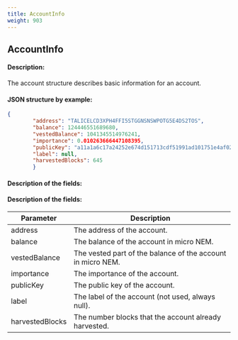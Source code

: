 ```yaml
---
title: AccountInfo
weight: 903
---
```


 
## AccountInfo 
#### Description: 
The account structure describes basic information for an account.

 
#### JSON structure by example: 
```json
{
        "address": "TALICELCD3XPH4FFI5STGGNSNSWPOTG5E4DS2TOS",
        "balance": 124446551689680,
        "vestedBalance": 1041345514976241,
        "importance": 0.010263666447108395,
        "publicKey": "a11a1a6c17a24252e674d151713cdf51991ad101751e4af02a20c61b59f1fe1a",
        "label": null,
        "harvestedBlocks": 645
        }
``` 
#### Description of the fields: 
#### Description of the fields: 

| Parameter | Description |
|------|------|
| address | The address of the account. |
| balance | The balance of the account in micro NEM. |
| vestedBalance | The vested part of the balance of the account in micro NEM. |
| importance | The importance of the account. |
| publicKey | The public key of the account. |
| label | The label of the account (not used, always null). |
| harvestedBlocks | The number blocks that the account already harvested. |

 
